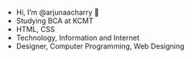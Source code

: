 - Hi, I’m @arjunaacharry 👋
- Studying BCA at KCMT
- HTML, CSS
- Technology, Information and Internet
- Designer, Computer Programming, Web Designing

<!---

arjunaacharry/arjunaacharry is a ✨ special ✨ repository because its `README.md` (this file) appears on your GitHub profile.

You can click the Preview link to take a look at your changes.

--->





